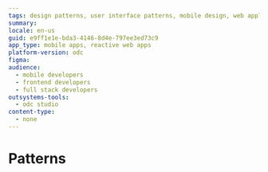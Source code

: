 ```yaml
---
tags: design patterns, user interface patterns, mobile design, web application design, user experience
summary:
locale: en-us
guid: e9ff1e1e-bda3-4146-8d4e-797ee3ed73c9
app_type: mobile apps, reactive web apps
platform-version: odc
figma:
audience:
  - mobile developers
  - frontend developers
  - full stack developers
outsystems-tools:
  - odc studio
content-type:
  - none
---
```


# Patterns

